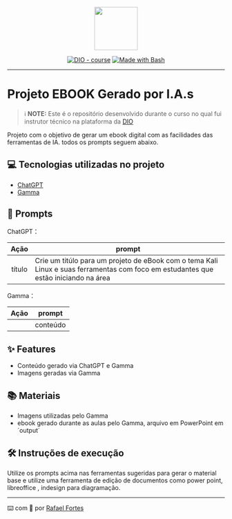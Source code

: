 <p align="center">
    <img width="100" src=".github/assets/banner.png">
</p>


<p align="center">
<a href="https://dio.me/"><img src="https://img.shields.io/badge/DIO-Course-28DA77?logo=youtube" alt="DIO - course"></a>
<a href="https://www.gnu.org/software/bash/" title="Go to Bash homepage"><img src="https://img.shields.io/badge/Prompt-Project-blue?logo=gnu-bash&amp;logoColor=white" alt="Made with Bash"></a></p>

-------


# Projeto EBOOK Gerado por I.A.s


 > ℹ️ **NOTE:** Este é o repositório desenvolvido durante o curso no qual fui instrutor técnico na plataforma da [DIO](https://dio.me)

Projeto com o objetivo de gerar um ebook digital com as facilidades das ferramentas de IA. todos os prompts
seguem abaixo.



## 💻 Tecnologias utilizadas no projeto

- [ChatGPT](https://chat.openai.com/) 
- [Gamma](https://gamma.app/)


## 🧠 Prompts


ChatGPT：

|   Ação   | prompt                                                                                                                                                                                                                                                                         |
| :------: | ------------------------------------------------------------------------------------------------------------------------------------------------------------------------------------------------------------------------------------------------------------------------------ |
|  título  | Crie um titúlo para um projeto de eBook com o tema Kali Linux e suas ferramentas com foco em estudantes que estão iniciando na área|                                                         |



Gamma：

|  Ação  | prompt                                                                                 |
| :----: | -------------------------------------------------------------------------------------- |
| | conteúdo | Monte um documento em forma de Ebook, para estudantes de computação, com o tema sobre Kali Linux e todas suas funcionalidades no mundo da segurança da informação. Em cada cartão mostre uma funcionalidade e um exemplo de uso. No primeiro cartão conte uma breve história do Kali Linux de como ele foi criado, já no segundo em cartão conte como as ferramentas podem ser utéis para estudantes e profissionais de segurança da informação, já no terceiro cartão em diante explique as ferramentas e exemplos.|

## ✨ Features

- Conteúdo gerado via ChatGPT e Gamma
- Imagens geradas via Gamma

## 📚 Materiais

- Imagens utilizadas pelo Gamma 
- ebook gerado durante as aulas pelo Gamma, arquivo em PowerPoint em ´output´

## 🛠️ Instruções de execução

Utilize os prompts acima nas ferramentas sugeridas para gerar o material base e utilize uma ferramenta de edição de documentos como power point, libreoffice , indesign para diagramação.

---

⌨️ com 💜 por [Rafael Fortes](https://github.com/Fortesin)
